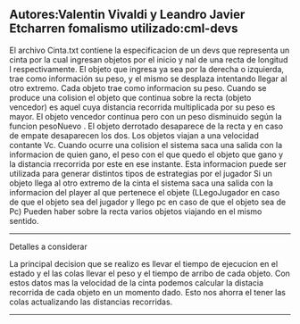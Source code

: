 
Autores:Valentin Vivaldi y Leandro Javier Etcharren
fomalismo utilizado:cml-devs
--------------------------------------------------------------------------------------------------------------------------------------------------------------

El archivo Cinta.txt contiene la especificacion de un devs que representa
un cinta por la cual ingresan objetos por el inicio y  nal de una recta de longitud l respectivamente. El objeto que ingresa ya sea por 
la derecha o izquierda, trae como información su peso, y el mismo se desplaza intentando llegar al otro extremo. Cada objeto trae como informacion
su peso.
Cuando se produce una colision el objeto que continua sobre la recta (objeto vencedor) es aquel cuya distancia recorrida multiplicada por su peso 
es mayor. El objeto vencedor continua pero con un peso disminuido según la funcion pesoNuevo . El objeto derrotado 
desaparece de la recta y en caso de empate desaparecen los dos.
Los objetos viajan a una velocidad contante Vc.
Cuando ocurre una colision el sistema saca una salida con la informacion de quien gano, el peso con el que quedo el objeto que gano y la distancia
rrecorrida por este en ese instante. Esta informacion puede ser utilizada para generar distintos tipos de estrategias por el jugador
Si un objeto llega al otro extremo de la cinta el sistema saca una salida con la informacion del player al que pertenece el objete (LLegoJugador en caso
de que el objeto sea del jugador y llego pc en caso de que el objeto sea de Pc)
Pueden haber sobre la recta varios objetos viajando en el mismo sentido. 

----------------------------------------------------------------------------------------------------------------------------------------------------------------

Detalles a considerar

La principal decision que se realizo es llevar el tiempo de ejecucion en el estado y el las colas llevar el peso y el tiempo de arribo de cada 
objeto. Con estos datos mas la velocidad de la cinta podemos  calcular la distacia recorrida de cada objeto en un momento dado. Esto
nos ahorra el tener las colas actualizando las distancias recorridas.

-----------------------------------------------------------------------------------------------------------------------------------------------------------------

